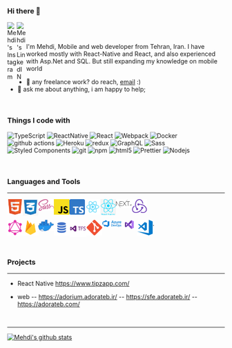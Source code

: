 ### Hi there 👋

<a href="https://www.instagram.com/mmehditdc/">
  <img align="left" alt="Mehdi's Instagram" width="22px" src="https://raw.githubusercontent.com/hussainweb/hussainweb/main/icons/instagram.png" />
</a>

<a href="https://www.linkedin.com/in/mehdi-taghdisi/">
  <img align="left" alt="Mehdi's LinkedIN" width="22px" src="https://raw.githubusercontent.com/peterthehan/peterthehan/master/assets/linkedin.svg" />
</a>

<br/>
<br/>

I'm Mehdi, Mobile and web developer from  Tehran, Iran. I have worked mostly with React-Native and React, and also experienced with Asp.Net and SQL.
But still expanding my knowledge on mobile world

- 💼 any freelance work? do reach, [email](mailto:mehdi.taghdic@gmail.com) :)
- 💬 ask me about anything, i am happy to help;

<br/>

<h3>Things I code with</h3>
<p>
  <img alt="TypeScript" src="https://img.shields.io/badge/-TypeScript-007ACC?style=flat-square&logo=typescript&logoColor=white" />
  <img alt="ReactNative" src="https://img.shields.io/badge/React_Native-20232A?style=flat-square&logo=reactnative&logoColor=61DAFB" />
  <img alt="React" src="https://img.shields.io/badge/-React-45b8d8?style=flat-square&logo=react&logoColor=white" />
  <img alt="Webpack" src="https://img.shields.io/badge/-Webpack-8DD6F9?style=flat-square&logo=webpack&logoColor=white" /> 
  <img alt="Docker" src="https://img.shields.io/badge/-Docker-46a2f1?style=flat-square&logo=docker&logoColor=white" />
  <img alt="github actions" src="https://img.shields.io/badge/-Github_Actions-2088FF?style=flat-square&logo=github-actions&logoColor=white" />
  <img alt="Heroku" src="https://img.shields.io/badge/-Heroku-430098?style=flat-square&logo=heroku&logoColor=white" />
  <img alt="redux" src="https://img.shields.io/badge/-Redux-764ABC?style=flat-square&logo=redux&logoColor=white" />
  <img alt="GraphQL" src="https://img.shields.io/badge/-GraphQL-E10098?style=flat-square&logo=graphql&logoColor=white" />
  <img alt="Sass" src="https://img.shields.io/badge/-Sass-CC6699?style=flat-square&logo=sass&logoColor=white" />
  <img alt="Styled Components" src="https://img.shields.io/badge/-Styled_Components-db7092?style=flat-square&logo=styled-components&logoColor=white" />
  <img alt="git" src="https://img.shields.io/badge/-Git-F05032?style=flat-square&logo=git&logoColor=white" />
  <img alt="npm" src="https://img.shields.io/badge/-NPM-CB3837?style=flat-square&logo=npm&logoColor=white" />
  <img alt="html5" src="https://img.shields.io/badge/-HTML5-E34F26?style=flat-square&logo=html5&logoColor=white" />
  <img alt="Prettier" src="https://img.shields.io/badge/-Prettier-F7B93E?style=flat-square&logo=prettier&logoColor=white" />
  <img alt="Nodejs" src="https://img.shields.io/badge/-Nodejs-43853d?style=flat-square&logo=Node.js&logoColor=white" />
</p>

<br />

### Languages and Tools

---

<img align="left" alt="HTML5" width="36px" src="https://github.com/mmttt89/mmttt89/blob/main/images/Html_logo.png" />
<img align="left" alt="CSS" width="36px" src="https://github.com/mmttt89/mmttt89/blob/main/images/css_logo.png" />
<img align="left" alt="Sass" width="36px" src="https://github.com/mmttt89/mmttt89/blob/main/images/sass_logo.png" />
<img align="left" alt="JS" width="36px" src="https://github.com/mmttt89/mmttt89/blob/main/images/javascript.svg.png" />
<img align="left" alt="TS" width="36px" src="https://github.com/mmttt89/mmttt89/blob/main/images/ts_logo.svg.png" />
<img align="left" alt="React" width="36px" src="https://github.com/mmttt89/mmttt89/blob/main/images/react_logo.png" />
<img align="left" alt="ReactNative" width="36px" src="https://github.com/mmttt89/mmttt89/blob/main/images/RN_logo.png" />
<img align="left" alt="NextJs" width="36px" src="https://github.com/mmttt89/mmttt89/blob/main/images/Nextjs_logogo.svg.png" />
<img align="left" alt="Redux" width="36px" src="https://github.com/mmttt89/mmttt89/blob/main/images/redux_logo.png" />

<br />
<br />


<img align="left" alt="Graphql" width="36px" src="https://github.com/mmttt89/mmttt89/blob/main/images/graphql_logo.png" />   .
<img align="left" alt="Firebase" width="36px" src="https://github.com/mmttt89/mmttt89/blob/main/images/firebase_logo.png" />
<img align="left" alt="Docker" width="36px" src="https://github.com/mmttt89/mmttt89/blob/main/images/docker-logo.png" />
<img align="left" alt="SQL" width="36px" src="https://github.com/mmttt89/mmttt89/blob/main/images/SQL_logo.png" />
<img align="left" alt="TFS" width="40px" src="https://github.com/mmttt89/mmttt89/blob/main/images/tfs_logo.png" />
<img align="left" alt="Git" width="36px" src="https://github.com/mmttt89/mmttt89/blob/main/images/Git_logo.png" />
<img align="left" alt="Azure" width="45px" src="https://github.com/mmttt89/mmttt89/blob/main/images/Azure-DevOps.jpeg" />
<img align="left" alt="Visual studio" width="36px" src="https://github.com/mmttt89/mmttt89/blob/main/images/Visual-Studio-Logo.png" />
<img align="left" alt="VS code" width="36px" src="https://github.com/mmttt89/mmttt89/blob/main/images/vs_code.png" />

<br />
<br />

### Projects

---
- React Native
https://www.tipzapp.com/

- web
 -- https://adorium.adorateb.ir/
 -- https://sfe.adorateb.ir/
 -- https://adorateb.com/

<br/>

---

[![Mehdi's github stats](https://github-readme-stats.vercel.app/api?username=mmttt89)](https://github.com/mmttt89/github-readme-stats)
